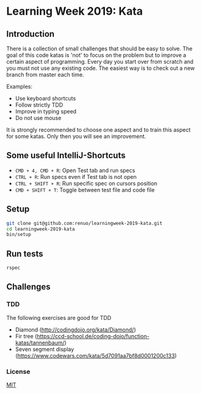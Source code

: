 # Learning Week 2019: Kata

## Introduction

There is a collection of small challenges that should be easy to solve.
The goal of this code katas is 'not' to focus on the problem but to
improve a certain aspect of programming. Every day you start over from scratch
and you must not use any existing code. The easiest way is to check out 
a new branch from master each time. 

Examples:

* Use keyboard shortcuts
* Follow strictly TDD
* Improve in typing speed
* Do not use mouse

It is strongly recommended to choose one aspect and to train this aspect 
for some katas. Only then you will see an improvement.


## Some useful IntelliJ-Shortcuts

* `CMD + 4, CMD + R`: Open Test tab and run specs
* `CTRL + R`: Run specs even if Test tab is not open
* `CTRL + SHIFT + R`: Run specific spec on cursors position
* `CMD + SHIFT + T`: Toggle between test file and code file

## Setup

```sh
git clone git@github.com:renuo/learningweek-2019-kata.git
cd learningweek-2019-kata
bin/setup
```

## Run tests

```sh
rspec
```

## Challenges

### TDD

The following exercises are good for TDD

* Diamond (http://codingdojo.org/kata/Diamond/)
* Fir tree (https://ccd-school.de/coding-dojo/function-katas/tannenbaum/)
* Seven segment display (https://www.codewars.com/kata/5d7091aa7bf8d0001200c133)

### License

[MIT](https://github.com/nishanths/license/blob/master/LICENSE)
